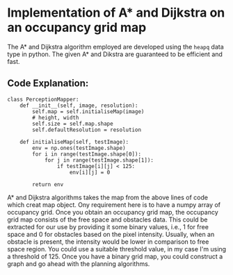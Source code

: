 # Implementation of A* and Dijkstra on an occupancy grid map

The A* and Dijkstra algorithm employed are developed using the `heapq` data type in python. The given A* and Dikstra are guaranteed to be efficient and fast.

## Code Explanation:

```
class PerceptionMapper:
    def __init__(self, image, resolution):
        self.map = self.initialiseMap(image)
        # height, width
        self.size = self.map.shape
        self.defaultResolution = resolution

    def initialiseMap(self, testImage):
        env = np.ones(testImage.shape)  
        for i in range(testImage.shape[0]):
            for j in range(testImage.shape[1]):
                if testImage[i][j] < 125: 
                    env[i][j] = 0

        return env
```

A* and Dijkstra algorithms takes the map from the above lines of code which creat map object. Ony requirement here is to have a numpy array of occupancy grid. Once you obtain an occupancy grid map, the occupancy grid map consists of the free space and obstacles data. This could be extracted for our use by providing it some binary values, i.e., 1 for free space and 0 for obstacles based on the pixel intensity. Usually, when an obstacle is present, the intensity would be lower in comparison to free space region. You could use a suitable threshold value, in my case I'm using a threshold of 125. Once you have a binary grid map, you could construct a graph and go ahead with the planning algorithms.

